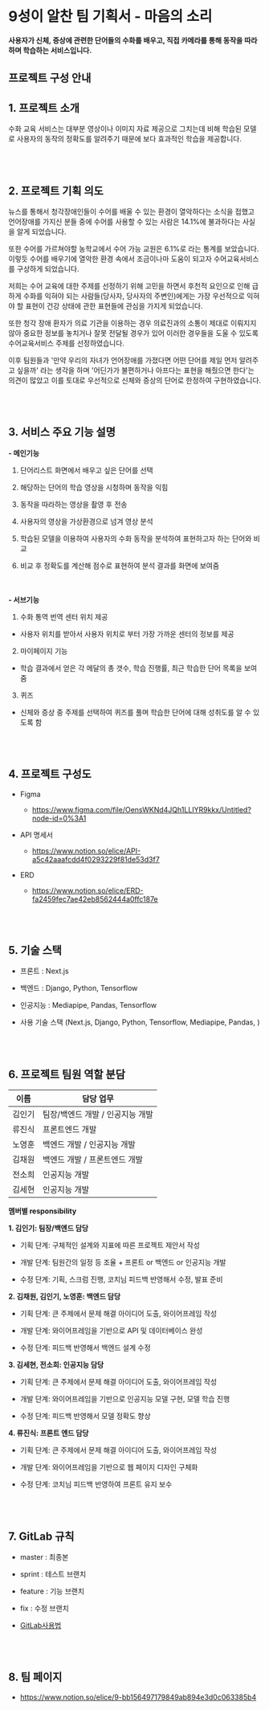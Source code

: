 # 9성이 알찬 팀 기획서 - 마음의 소리
  **사용자가 신체, 증상에 관련한 단어들의 수화를 배우고, 직접 카메라를 통해 동작을 따라하며 학습하는 서비스입니다.**
<br>
## 프로젝트 구성 안내

 
## 1. 프로젝트 소개

수화 교육 서비스는 대부분 영상이나 이미지 자료 제공으로 그치는데 비해 학습된 모델로 사용자의 동작의 정확도를 알려주기 때문에 보다 효과적인 학습을 제공합니다.


<br><br>
  


## 2. 프로젝트 기획 의도


뉴스를 통해서 청각장애인들이 수어를 배울 수 있는 환경이 열악하다는 소식을 접했고 언어장애를 가지신 분들 중에 수어를 사용할 수 있는 사람은 14.1%에 불과하다는 사실을 알게 되었습니다.

또한 수어를 가르쳐야할 농학교에서 수어 가능 교원은 6.1%로 라는 통계를 보았습니다. 이렇듯 수어를 배우기에 열악한 환경 속에서 조금이나마 도움이 되고자 수어교육서비스를 구상하게 되었습니다.

저희는 수어 교육에 대한 주제를 선정하기 위해 고민을 하면서 후천적 요인으로 인해 급하게 수화를 익혀야 되는 사람들(당사자, 당사자의 주변인)에게는 가장 우선적으로 익혀야 할 표현이 건강 상태에 관한 표현들에 관심을 가지게 되었습니다.

또한 청각 장애 환자가 의료 기관을 이용하는 경우 의료진과의 소통이 제대로 이뤄지지 않아 중요한 정보를 놓치거나 잘못 전달될 경우가 있어 이러한 경우들을 도울 수 있도록 수어교육서비스 주제를 선정하였습니다. 

이후 팀원들과 '만약 우리의 자녀가 언어장애를 가졌다면 어떤 단어를 제일 먼저 알려주고 싶을까' 라는 생각을 하며 '어딘가가 불편하거나 아프다는 표현을 해줬으면 한다'는 의견이 많았고 이를 토대로 우선적으로 신체와 증상의 단어로 한정하여 구현하였습니다.



<br><br>


## 3. 서비스 주요 기능 설명


**- 메인기능**

1. 단어리스트 화면에서 배우고 싶은 단어를 선택

2. 해당하는 단어의 학습 영상을 시청하며 동작을 익힘

3. 동작을 따라하는 영상을 촬영 후 전송

4. 사용자의 영상을 가상환경으로 넘겨 영상 분석

5. 학습된 모델을 이용하여 사용자의 수화 동작을 분석하여 표현하고자 하는 단어와 비교

6. 비교 후 정확도를 계산해 점수로 표현하여 분석 결과를 화면에 보여줌

<br><br>
**- 서브기능**

1. 수화 통역 번역 센터 위치 제공

- 사용자 위치를 받아서 사용자 위치로 부터 가장 가까운 센터의 정보를 제공 


2.  마이페이지 기능

- 학습 결과에서 얻은 각 메달의 총 갯수, 학습 진행률, 최근 학습한 단어 목록을 보여줌


3. 퀴즈 

- 신체와 증상 중 주제를 선택하여 퀴즈를 풀며 학습한 단어에 대해 성취도를 알 수 있도록 함
  

<br><br>



## 4. 프로젝트 구성도
- Figma
    - https://www.figma.com/file/OensWKNd4JQh1LLIYR9kkx/Untitled?node-id=0%3A1 

- API 명세서
    - https://www.notion.so/elice/API-a5c42aaafcdd4f0293229f81de53d3f7

- ERD
    - https://www.notion.so/elice/ERD-fa2459fec7ae42eb8562444a0ffc187e
  

<br><br>

## 5. 기술 스택

- 프론트 : Next.js

- 백엔드 : Django, Python, Tensorflow

- 인공지능 : Mediapipe, Pandas, Tensorflow

- 사용 기술 스택 (Next.js, Django, Python, Tensorflow, Mediapipe, Pandas, )


<br><br>


## 6. 프로젝트 팀원 역할 분담

| 이름 | 담당 업무 |
|--|--|
| 김인기 | 팀장/백엔드 개발 / 인공지능 개발|
| 류진식 | 프론트엔드 개발 |
| 노영훈 | 백엔드 개발 / 인공지능 개발 |
| 김채원 | 백엔드 개발 / 프론트엔드 개발|
| 전소희 | 인공지능 개발 |
| 김세현 | 인공지능 개발 |

  

**멤버별 responsibility**

  

<b>1. 김인기: 팀장/백엔드 담당</b>

  

- 기획 단계: 구체적인 설계와 지표에 따른 프로젝트 제안서 작성

- 개발 단계: 팀원간의 일정 등 조율 + 프론트 or 백엔드 or 인공지능 개발

- 수정 단계: 기획, 스크럼 진행, 코치님 피드백 반영해서 수정, 발표 준비

  

<b>2. 김채원,  김인기, 노영훈: 백엔드 담당</b>

  

- 기획 단계: 큰 주제에서 문제 해결 아이디어 도출, 와이어프레임 작성

- 개발 단계: 와이어프레임을 기반으로 API 및 데이터베이스 완성

- 수정 단계: 피드백 반영해서 백엔드 설계 수정

  

<b>3. 김세현, 전소희: 인공지능 담당</b>

  

- 기획 단계: 큰 주제에서 문제 해결 아이디어 도출, 와이어프레임 작성

- 개발 단계: 와이어프레임을 기반으로 인공지능 모델 구현, 모델 학습 진행

- 수정 단계: 피드백 반영해서 모델 정확도 향상


<b>4. 류진식:  프론트 엔드 담당</b>

  

- 기획 단계: 큰 주제에서 문제 해결 아이디어 도출, 와이어프레임 작성

- 개발 단계: 와이어프레임을 기반으로 웹 페이지 디자인 구체화
- 수정 단계: 코치님 피드백 반영하여 프론트 유지 보수


<br><br>



## 7. GitLab 규칙

- master : 최종본
- sprint : 테스트 브랜치
- feature : 기능 브랜치
- fix : 수정 브랜치

- [GitLab사용법](docs/GitDocs.md)

<br><br>

## 8. 팀 페이지

- https://www.notion.so/elice/9-bb156497179849ab894e3d0c063385b4
